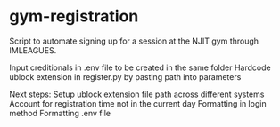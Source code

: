 # gym-registration

Script to automate signing up for a session at the NJIT gym through IMLEAGUES.

Input creditionals in .env file to be created in the same folder 
Hardcode ublock extension in register.py by pasting path into parameters

Next steps: 
Setup ublock extension file path across different systems
Account for registration time not in the current day 
Formatting in login method
Formatting .env file
